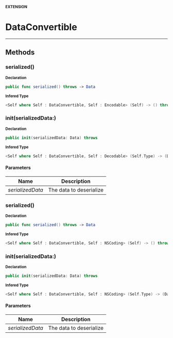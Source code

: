 <sub>**EXTENSION**</sub>
# DataConvertible

--------------------



## Methods
### serialized()

<sub>**Declaration**</sub>
```swift
public func serialized() throws -> Data
```

<sub>**Infered Type**</sub>
```swift
<Self where Self : DataConvertible, Self : Encodable> (Self) -> () throws -> Data
```





### init(serializedData:)

<sub>**Declaration**</sub>
```swift
public init(serializedData: Data) throws
```

<sub>**Infered Type**</sub>
```swift
<Self where Self : DataConvertible, Self : Decodable> (Self.Type) -> (Data) throws -> Self
```



#### Parameters
| Name | Description |
| ---- | ----------- |
| *serializedData* | The data to deserialize |

### serialized()

<sub>**Declaration**</sub>
```swift
public func serialized() throws -> Data
```

<sub>**Infered Type**</sub>
```swift
<Self where Self : DataConvertible, Self : NSCoding> (Self) -> () throws -> Data
```





### init(serializedData:)

<sub>**Declaration**</sub>
```swift
public init(serializedData: Data) throws
```

<sub>**Infered Type**</sub>
```swift
<Self where Self : DataConvertible, Self : NSCoding> (Self.Type) -> (Data) throws -> Self
```



#### Parameters
| Name | Description |
| ---- | ----------- |
| *serializedData* | The data to deserialize |